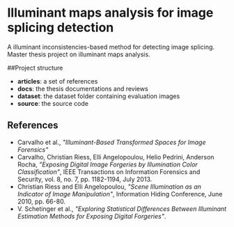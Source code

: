 # Illuminant maps analysis for image splicing detection

A illuminant inconsistencies-based method for detecting image splicing. Master thesis project on illuminant maps analysis.

##Project structure

* **articles**: a set of references
* **docs**: the thesis documentations and reviews
* **dataset**: the dataset folder containing evaluation images
* **source**: the source code

## References

* Carvalho et al., *"Illuminant-Based Transformed Spaces for Image Forensics"*
* Carvalho, Christian Riess, Elli Angelopoulou, Helio Pedrini, Anderson Rocha, *"Exposing Digital Image Forgeries by Illumination Color Classification"*, IEEE Transactions on Information Forensics and Security,
  vol. 8, no. 7, pp. 1182-1194, July 2013.
* Christian Riess and Elli Angelopoulou, *"Scene Illumination as an Indicator of Image Manipulation"*, Information Hiding Conference, June 2010, pp. 66-80.
* V. Schetinger et al., *"Exploring Statistical Differences Between Illuminant Estimation Methods for Exposing Digital Forgeries"*.

